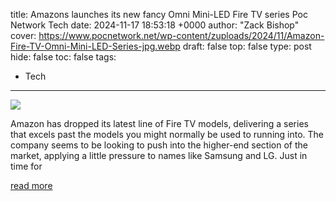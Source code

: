 title: Amazons launches its new fancy Omni Mini-LED Fire TV series Poc Network Tech
date: 2024-11-17 18:53:18 +0000
author: "Zack Bishop"
cover: https://www.pocnetwork.net/wp-content/zuploads/2024/11/Amazon-Fire-TV-Omni-Mini-LED-Series-jpg.webp
draft: false
top: false
type: post
hide: false
toc: false
tags:
  - Tech
---

![](https://www.pocnetwork.net/wp-content/zuploads/2024/11/Amazon-Fire-TV-Omni-Mini-LED-Series-jpg.webp)

Amazon has dropped its latest line of Fire TV models, delivering a series that excels past the models you might normally be used to running into. The company seems to be looking to push into the higher-end section of the market, applying a little pressure to names like Samsung and LG. Just in time for

[read more](https://www.pocnetwork.net/technology-news/amazons-launches-its-new-fancy-omni-mini-led-fire-tv-series/)
